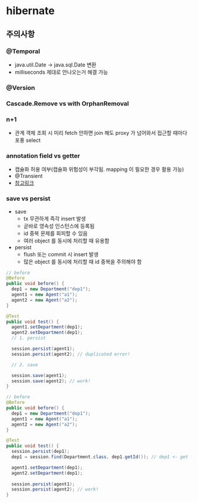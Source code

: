 # hibernate

## 주의사항

### @Temporal
- java.util.Date -> java.sql.Date 변환
- milliseconds 제대로 안나오는거 해결 가능

### @Version

### Cascade.Remove vs with OrphanRemoval

### n+1
- 관계 객체 조회 시 미리 fetch 안하면 join 해도 proxy 가 넘어와서 접근할 때마다 포풍 select

### annotation field vs getter
- 캡슐화 허용 여부(캡슐화 위험성이 부각됨. mapping 이 필요한 경우 활용 가능)
- @Transient
- [참고링크](https://stackoverflow.com/questions/594597/hibernate-annotations-which-is-better-field-or-property-access)

### save vs persist
- save
  - tx 무관하게 즉각 insert 발생
  - 곧바로 영속성 인스턴스에 등록됨
  - id 중복 문제를 회피할 수 있음
  - 여러 object 를 동시에 처리할 때 유용함
- persist
  - flush 또는 commit 시 insert 발생
  - 많은 object 를 동시에 처리할 때 id 중복을 주의해야 함
```java
// before
@Before
public void before() {
  dep1 = new Department("dep1");
  agent1 = new Agent("a1");
  agent2 = new Agent("a2");
}

@Test
public void test() {
  agent1.setDepartment(dep1);
  agent2.setDepartment(dep1);
  // 1. persist

  session.persist(agent1);
  session.persist(agent2); // duplicated error!

  // 2. save

  session.save(agent1);
  session.save(agent2); // work!
}
```

```java
// before
@Before
public void before() {
  dep1 = new Department("dep1");
  agent1 = new Agent("a1");
  agent2 = new Agent("a2");
}

@Test
public void test() {
  session.persist(dep1);
  dep1 = session.find(Department.class, dep1.getId()); // dep1 <- get from persist instance!

  agent1.setDepartment(dep1);
  agent2.setDepartment(dep1);
  
  session.persist(agent1);
  session.persist(agent2); // work!
}
```
